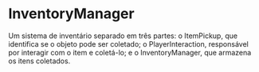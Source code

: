 # InventoryManager
Um sistema de inventário separado em três partes: o ItemPickup, que identifica se o objeto pode ser coletado; o PlayerInteraction, responsável por interagir com o item e coletá-lo; e o InventoryManager, que armazena os itens coletados.
